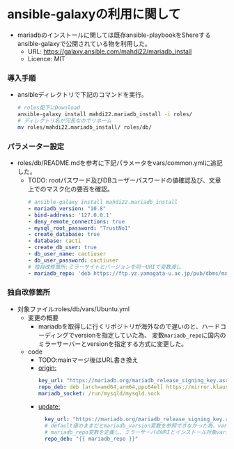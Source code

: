 # ansible-galaxyの利用に関して

- mariadbのインストールに関しては既存ansible-playbookをShereするansible-galaxyで公開されている物を利用した。
  - URL: https://galaxy.ansible.com/mahdi22/mariadb_install
  - Licence: MIT

### 導入手順
- ansibleディレクトリで下記のコマンドを実行。
    ```bash
    # roles配下にDownload
    ansible-galaxy install mahdi22.mariadb_install -i roles/
    # ディレクトリ名が冗長なのでリネーム
    mv roles/mahdi22.mariadb_install/ roles/db/
    ```
### パラメーター設定
- roles/db/README.mdを参考に下記パラメータをvars/common.ymlに追記した。
  - TODO: rootパスワード及びDBユーザーパスワードの値確認及び、文章上でのマスク化の要否を確認。
    ```yaml
    # ansible-galaxy install mahdi22.mariadb_install
    - mariadb_version: "10.8"
    - bind-address: '127.0.0.1'
    - deny_remote_connections: true
    - mysql_root_password: "TrustNo1"
    - create_database: true
    - database: cacti
    - create_db_user: true
    - db_user_name: cactiuser
    - db_user_password: cactiuser
    # 独自改修箇所:ミラーサイトとバージョンを同一URIで変数渡し
    - mariadb_repo: 'deb https://ftp.yz.yamagata-u.ac.jp/pub/dbms/mariadb/repo/10.8/ubuntu'
    ```
### 独自改修箇所
- 対象ファイル:roles/db/vars/Ubuntu.yml
  - 変更の概要
    - mariadbを取得しに行くリポジトリが海外なので遅いのと、ハードコーディングでversionを指定していた為、
      変数`mariadb_repo`に国内のミラーサーバーとversionを指定する方式に変更した。
  - code
    - TODO:mainマージ後はURL書き換え
    - [origin:](https://github.com/mahdi22/ansible-mariadb-install/blob/master/vars/Ubuntu.yml)
      ```yaml
      key_url: "https://mariadb.org/mariadb_release_signing_key.asc"
      repo_deb: deb [arch=amd64,arm64,ppc64el] https://mirror.klaus-uwe.me/mariadb/repo/10.4/ubuntu
      mariadb_socket: /run/mysqld/mysqld.sock
      ```
    - [update:](https://github.com/akihiro-o2k/cacti-enviroment/blob/develop/ansible/roles/db/vars/Ubuntu.yml)
      ```yaml
        key_url: "https://mariadb.org/mariadb_release_signing_key.asc"
        # default値のままだとmariadb_varsion変数を参照できなかった為、var/common.yml内部で
        # mariadb_repo変数を定義し、ミラーサーバのURIとインストール対象varsionを定義。
        repo_deb: "{{ mariadb_repo }}"
        ```

